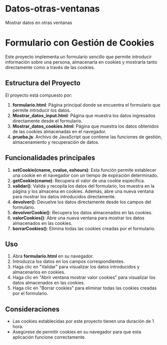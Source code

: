 # Datos-otras-ventanas
Mostrar datos en otras ventanas

# Formulario con Gestión de Cookies

Este proyecto implementa un formulario sencillo que permite introducir información sobre una persona, almacenarla en cookies y mostrarla tanto directamente como a través de las cookies.

## Estructura del Proyecto

El proyecto está compuesto por:

1. **formulario.html**: Página principal donde se encuentra el formulario que permite introducir los datos.
2. **Mostrar_datos_input.html**: Página que muestra los datos ingresados directamente desde el formulario.
3. **Mostrar_datos_cookies.html**: Página que muestra los datos obtenidos de las cookies almacenadas en el navegador.
4. **prueba.js**: Archivo de JavaScript que contiene las funciones de gestión, almacenamiento y recuperación de datos.

## Funcionalidades principales

1. **setCookie(cname, cvalue, exhours)**: Esta función permite establecer una cookie en el navegador con un tiempo de expiración determinado.
2. **getCookie(cname)**: Recupera el valor de una cookie específica.
3. **validar()**: Valida y recopila los datos del formulario, los muestra en la página y los almacena en cookies. Además, abre una nueva ventana para mostrar los datos introducidos directamente.
4. **devolver()**: Devuelve los datos directamente desde los campos del formulario.
5. **devolverCookie()**: Recupera los datos almacenados en las cookies.
6. **valorCookies()**: Abre una nueva ventana para mostrar los datos almacenados en las cookies.
7. **borrarCookies()**: Elimina todas las cookies creadas por el formulario.

## Uso

1. Abra **formulario.html** en su navegador.
2. Introduzca los datos en los campos correspondientes.
3. Haga clic en "Validar" para visualizar los datos introducidos y almacenarlos en cookies.
4. Haga clic en "Abrir ventana mostrar valor cookies" para visualizar los datos almacenados en las cookies.
5. Haga clic en "Borrar cookies" para eliminar todas las cookies creadas por el formulario.

## Consideraciones

- Las cookies establecidas por este proyecto tienen una duración de 1 hora.
- Asegúrese de permitir cookies en su navegador para que esta aplicación funcione correctamente.


